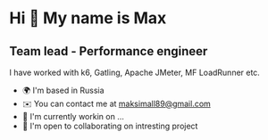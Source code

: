 Hi 👋 My name is Max
====================

Team lead - Performance engineer
--------------------------------

I have worked with k6, Gatling, Apache JMeter, MF LoadRunner etc.

*   🌍  I'm based in Russia
*   ✉️  You can contact me at [maksimall89@gmail.com](mailto:maksimall89@gmail.com)
*   🚀  I'm currently workin on ...
*   🤝  I'm open to collaborating on intresting project
